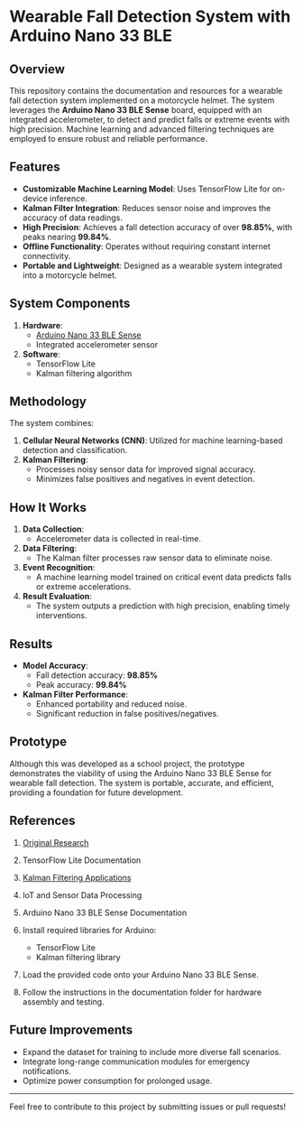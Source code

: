 # Wearable Fall Detection System with Arduino Nano 33 BLE

## Overview
This repository contains the documentation and resources for a wearable fall detection system implemented on a motorcycle helmet. The system leverages the **Arduino Nano 33 BLE Sense** board, equipped with an integrated accelerometer, to detect and predict falls or extreme events with high precision. Machine learning and advanced filtering techniques are employed to ensure robust and reliable performance.

## Features
- **Customizable Machine Learning Model**: Uses TensorFlow Lite for on-device inference.
- **Kalman Filter Integration**: Reduces sensor noise and improves the accuracy of data readings.
- **High Precision**: Achieves a fall detection accuracy of over **98.85%**, with peaks nearing **99.84%**.
- **Offline Functionality**: Operates without requiring constant internet connectivity.
- **Portable and Lightweight**: Designed as a wearable system integrated into a motorcycle helmet.

## System Components
1. **Hardware**:
   - [Arduino Nano 33 BLE Sense](https://store.arduino.cc/arduino-nano-33-ble-sense)
   - Integrated accelerometer sensor
2. **Software**:
   - TensorFlow Lite
   - Kalman filtering algorithm

## Methodology
The system combines:
1. **Cellular Neural Networks (CNN)**: Utilized for machine learning-based detection and classification.
2. **Kalman Filtering**:
   - Processes noisy sensor data for improved signal accuracy.
   - Minimizes false positives and negatives in event detection.

## How It Works
1. **Data Collection**:
   - Accelerometer data is collected in real-time.
2. **Data Filtering**:
   - The Kalman filter processes raw sensor data to eliminate noise.
3. **Event Recognition**:
   - A machine learning model trained on critical event data predicts falls or extreme accelerations.
4. **Result Evaluation**:
   - The system outputs a prediction with high precision, enabling timely interventions.

## Results
- **Model Accuracy**:
  - Fall detection accuracy: **98.85%**
  - Peak accuracy: **99.84%**
- **Kalman Filter Performance**:
  - Enhanced portability and reduced noise.
  - Significant reduction in false positives/negatives.

## Prototype
Although this was developed as a school project, the prototype demonstrates the viability of using the Arduino Nano 33 BLE Sense for wearable fall detection. The system is portable, accurate, and efficient, providing a foundation for future development.

## References
1. [Original Research](#)
2. TensorFlow Lite Documentation
3. [Kalman Filtering Applications](#)
4. IoT and Sensor Data Processing
5. Arduino Nano 33 BLE Sense Documentation


2. Install required libraries for Arduino:
   - TensorFlow Lite
   - Kalman filtering library
3. Load the provided code onto your Arduino Nano 33 BLE Sense.
4. Follow the instructions in the documentation folder for hardware assembly and testing.

## Future Improvements
- Expand the dataset for training to include more diverse fall scenarios.
- Integrate long-range communication modules for emergency notifications.
- Optimize power consumption for prolonged usage.

---

Feel free to contribute to this project by submitting issues or pull requests!
